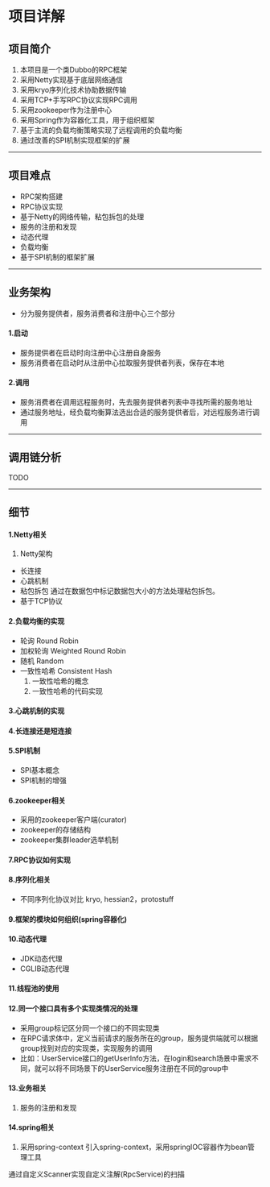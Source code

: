 # 项目详解

## 项目简介
1. 本项目是一个类Dubbo的RPC框架 
2. 采用Netty实现基于底层网络通信 
3. 采用kryo序列化技术协助数据传输 
4. 采用TCP+手写RPC协议实现RPC调用 
5. 采用zookeeper作为注册中心 
6. 采用Spring作为容器化工具，用于组织框架 
7. 基于主流的负载均衡策略实现了远程调用的负载均衡 
8. 通过改善的SPI机制实现框架的扩展

---
## 项目难点
- RPC架构搭建
- RPC协议实现
- 基于Netty的网络传输，粘包拆包的处理
- 服务的注册和发现
- 动态代理
- 负载均衡
- 基于SPI机制的框架扩展

---

## 业务架构
- 分为服务提供者，服务消费者和注册中心三个部分

#### 1.启动
- 服务提供者在启动时向注册中心注册自身服务
- 服务消费者在启动时从注册中心拉取服务提供者列表，保存在本地

#### 2.调用
- 服务消费者在调用远程服务时，先去服务提供者列表中寻找所需的服务地址
- 通过服务地址，经负载均衡算法选出合适的服务提供者后，对远程服务进行调用

---
## 调用链分析
TODO

---

## 细节
#### 1.Netty相关
1. Netty架构
- 长连接
- 心跳机制
- 粘包拆包
通过在数据包中标记数据包大小的方法处理粘包拆包。
- 基于TCP协议

#### 2.负载均衡的实现
- 轮询 Round Robin
- 加权轮询 Weighted Round Robin
- 随机 Random
- 一致性哈希 Consistent Hash 
  1. 一致性哈希的概念
  2. 一致性哈希的代码实现

#### 3.心跳机制的实现

#### 4.长连接还是短连接

#### 5.SPI机制
- SPI基本概念
- SPI机制的增强

#### 6.zookeeper相关
- 采用的zookeeper客户端(curator)
- zookeeper的存储结构
- zookeeper集群leader选举机制

#### 7.RPC协议如何实现

#### 8.序列化相关
- 不同序列化协议对比 kryo, hessian2，protostuff

#### 9.框架的模块如何组织(spring容器化)

#### 10.动态代理
- JDK动态代理
- CGLIB动态代理

#### 11.线程池的使用

#### 12.同一个接口具有多个实现类情况的处理
- 采用group标记区分同一个接口的不同实现类
- 在RPC请求体中，定义当前请求的服务所在的group，服务提供端就可以根据group找到对应的实现类，实现服务的调用
- 比如：UserService接口的getUserInfo方法，在login和search场景中需求不同，就可以将不同场景下的UserService服务注册在不同的group中

#### 13.业务相关
1. 服务的注册和发现

#### 14.spring相关
1. 采用spring-context
引入spring-context，采用springIOC容器作为bean管理工具

通过自定义Scanner实现自定义注解(RpcService)的扫描
